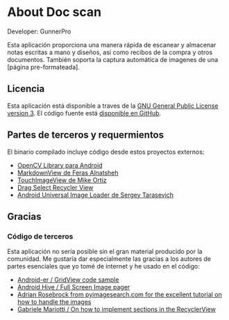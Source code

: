 About Doc scan
===========================

Developer: GunnerPro

Esta aplicación proporciona una manera rápida de escanear y almacenar notas escritas a mano y diseños, asi como recibos de la compra y otros documentos. También soporta la captura automática de imagenes de una [página pre-formateada].


Licencia
--------

Esta aplicación está disponible a traves de la [GNU General Public License version 3](http://www.gnu.org/licenses/gpl.txt). El código fuente está [disponible en GitHub](https://github.com/thgunner/OpenSourceProject/tree/master/DocScan).


Partes de terceros y requermientos
----------------------------------

El binario compilado incluye código desde estos proyectos externos:

* [OpenCV Library para Android](http://www.opencv.org)
* [MarkdownView de Feras Alnatsheh](https://github.com/falnatsheh/MarkdownView)
* [TouchImageView de Mike Ortiz](https://github.com/MikeOrtiz/TouchImageView)
* [Drag Select Recycler View](https://github.com/afollestad/drag-select-recyclerview)
* [Android Universal Image Loader de Sergey Tarasevich](https://github.com/nostra13/Android-Universal-Image-Loader)

Gracias
-------

### Código de terceros

Esta aplicación no sería posible sin el gran material producido por la comunidad. Me gustaría dar especialmente las gracias a los autores de partes esenciales que yo tomé de internet y he usado en el código:

* [Android-er / GridView code sample](http://android-er.blogspot.com.br/2012/07/gridview-loading-photos-from-sd-card.html)
* [Android Hive / Full Screen Image pager](http://www.androidhive.info/2013/09/android-fullscreen-image-slider-with-swipe-and-pinch-zoom-gestures/)
* [Adrian Rosebrock from pyimagesearch.com for the excellent tutorial on how to handle the images](http://www.pyimagesearch.com/2014/09/01/build-kick-ass-mobile-document-scanner-just-5-minutes/)
* [Gabriele Mariotti / On how to implement sections in the RecyclerView](https://gist.github.com/gabrielemariotti/e81e126227f8a4bb339c)
